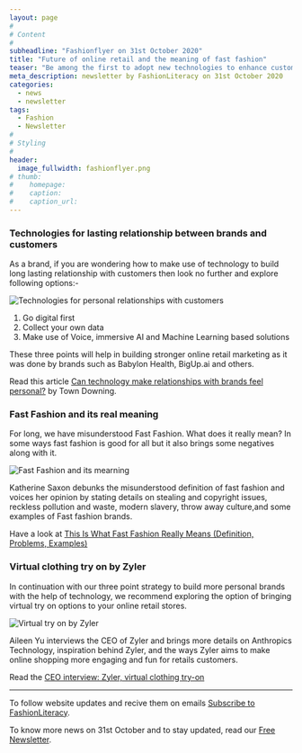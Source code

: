 ```yaml
---
layout: page
#
# Content
#
subheadline: "Fashionflyer on 31st October 2020"
title: "Future of online retail and the meaning of fast fashion"
teaser: "Be among the first to adopt new technologies to enhance customer engagement and learn the real meaning of fast fashion."
meta_description: newsletter by FashionLiteracy on 31st October 2020 
categories:
  - news
  - newsletter
tags:
  - Fashion
  - Newsletter
#
# Styling
#
header:
  image_fullwidth: fashionflyer.png
# thumb:
#    homepage:
#    caption:
#    caption_url:
---
```


### Technologies for lasting relationship between brands and customers

As a brand, if you are wondering how to make use of technology to build long lasting
relationship with customers then look no further and explore following
options:-

<p><img src="{{site.url}}/images/newsletter_31_oct_post1.jpg" alt="Technologies for personal relationships with customers" srcset="            {{site.url}}/assets/resized/320/newsletter_31_oct_post1.jpg 320w,            {{site.url}}/assets/resized/480/newsletter_31_oct_post1.jpg 480w,    " /></p>

1. Go digital first
2. Collect your own data
3. Make use of Voice, immersive AI and Machine Learning based solutions

These three points will help in building stronger online retail marketing as it
was done by brands such as Babylon Health, BigUp.ai and others.

Read this article [Can technology make relationships with brands feel
personal?](
https://www.itproportal.com/features/can-technology-make-relationships-with-brands-feel-personal/) by Town Downing.

### Fast Fashion and its real meaning

For long, we have misunderstood Fast Fashion. What does it really mean? In
some ways fast fashion is good for all but it also brings some negatives along
with it.

<p><img src="{{site.url}}/images/newsletter_31_oct_post2.jpg" alt="Fast Fashion and its mearning" srcset="            {{site.url}}/assets/resized/320/newsletter_31_oct_post2.jpg 320w,            {{site.url}}/assets/resized/480/newsletter_31_oct_post2.jpg 480w,            {{site.url}}/assets/resized/800/newsletter_31_oct_post2.jpg 800w,    " /></p>


Katherine Saxon debunks the misunderstood definition of fast fashion and voices her opinion
by stating details on stealing and copyright issues, reckless pollution and
waste, modern slavery, throw away culture,and some examples of Fast fashion
brands.

Have a look at [This Is What Fast Fashion Really Means (Definition, Problems,
Examples) ](https://wtvox.com/fashion/fast-fashion/)


### Virtual clothing try on by Zyler

In continuation with our three point strategy to build more personal brands
with the help of technology, we recommend exploring the option of bringing
virtual try on options to your online retail stores.


<p><img src="{{site.url}}/images/newsletter_31_oct_post3.jpg" alt="Virtual try on by Zyler" srcset="            {{site.url}}/assets/resized/320/newsletter_31_oct_post3.jpg 320w,            {{site.url}}/assets/resized/480/newsletter_31_oct_post3.jpg 480w,            {{site.url}}/assets/resized/800/newsletter_31_oct_post3.jpg 800w,    " /></p>

Aileen Yu interviews the CEO of Zyler and brings more details on Anthropics
Technology, inspiration behind Zyler, and the ways Zyler aims to make online
shopping more engaging and fun for retails customers.

Read the [CEO interview: Zyler, virtual clothing
try-on](https://fashionunited.uk/news/retail/ceo-interview-zyler-virtual-clothing-try-on/2020103051702)


<hr>

To follow website updates and recive them on emails [Subscribe to
FashionLiteracy](https://feedburner.google.com/fb/a/mailverify?uri=Fashionliteracy&amp;loc=en_US).

To know more news on 31st October and to stay updated, read our [Free
Newsletter](http://newsletter.fashionliteracy.com/?edition_id=86ca8e70-1ad5-11eb-8f10-0cc47a0d1609).

